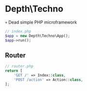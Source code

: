 # Depth\Techno

💀 Dead simple PHP microframework

```php
// index.php
$app = new Depth\Techno\App();
$app->run();
```

## Router

```php
// router.php
return [
    'GET /' => Index::class,
    'POST /action' => Action::class,
];
```
